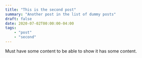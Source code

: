 ```yaml
---
title: "This is the second post"
summary: "Another post in the list of dummy posts"
draft: false
date: 2020-07-02T00:00:00-04:00
tags:
    - "post"
    - "second"
---
```


Must have some content to be able to show it has some content.
